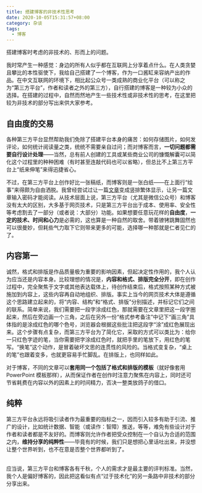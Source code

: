 ```yaml
---
title: 搭建博客的非技术性思考
date: 2020-10-05T15:31:57+08:00
category: 杂谈
tags:
  - 博客
---
```


搭建博客时考虑的非技术的、形而上的问题。

<!-- more -->

我时常产生一种感觉：身边的所有人似乎都在互联网上分享着点什么。在人类贪婪且攀比的本性驱使下，我给自己搭建了一个博客，作为一口酱缸来容纳产出的作品。在中文互联网的环境下，相比起公众号一类成熟的商业化平台（可以称之为“第三方平台”，作者和读者之外的第三方），自行搭建的博客是一种较为小众的选择。在搭建的过程中，自然而然地产生一些技术性或非技术性的思考，在这里把较为非技术的部分写出来供大家参考。

## 自由度的交易

各种第三方平台显然帮助我们免除了搭建平台本身的痛苦：如何存储图片，如何发评论，如何统计阅读量之类，统统不需要亲自过问；而对博客而言，**一切问题都需要自行设计处理**——当然，总有前人创建的工具或某些商业公司的慷慨解囊可以简化这个过程里的种种困难（有时甚至连敲代码也可以省略），但总比不上第三方平台上“纸来伸笔”来得迅捷省心。

不过，在第三方平台上创作好比一张稿纸，而博客则是一张白纸——在上面行“绘事”来得颇为自由洒脱。我曾经尝试过让一篇[文章](../vertical)变成竖排繁体显示，让另一篇文章输入密码才能阅读。从技术层面上说，第三方平台（尤其是微信公众号）和博客没有太大的区别，大多基于网页技术，只是第三方平台出于成本、使用率、安全性等考虑割去了一部分（或者说：大部分）功能。如果想要任意玩花样的**自由度**，**一定的技术、时间和心力**是必需的，这也算是一种自然的取舍。带着镣铐跳舞固然也可以很曼妙，但耗些气力取下它则带来更多的可能，选择哪一种那就是仁者见仁的了。

## 内容第一

诚然，格式和排版是作品质量极为重要的影响因素，但起决定性作用的，我个人认为应当还是内容本身。比较理想的情况是，**内容和格式、排版完全分开**，即在创作过程中，完全聚焦于文字或其他表达载体上，待创作结束后，格式按照某种方式被施加到内容上，这些内容再自动地组织、排版。事实上当今的网页技术大体是遵循这个思路建立起来的，将“内容、结构”和“格式、排版”分别描述，并标记它们之间的联系。简单来说，我们需要把一段字涂成红色，那就需要在文章里把这一段字圈起来，然后在旁边画一个三角，之后在另外一份“格式参考备注”中记下“画三角”具体指的是涂成红色的哪个色号，浏览器会根据这些批注把这段字“涂”成红色展现出来。这个步骤有点复杂，而第三方平台为了简化它，采取的方式可以类比为：给你一只红色字迹的笔，当你需要把字涂成红色时，就把手里的笔放下，用红色的笔写。“换笔”这个动作，是冒着破坏文思的连贯性的风险的。当格式变复杂，“桌上的笔”也跟着变多，也就更容易手忙脚乱。在排版上，也同样如此。

对于博客，不同的文章可以**套用同一个包括了格式和排版的模板**（就好像套用 PowerPoint 模板那样），从而保证作者在创作时注意力聚焦在内容上，同时还可节省耗费在内容以外的因素上的时间精力，否决一整类放鸽子的借口。

## 纯粹

第三方平台永远将吸引读者作为最重要的指标之一，因而引入较多有助于引流、推广的设计，比如统计数据、智能（或读作：智障）推送，等等，难免有些设计对于作者和读者都是不友好的。而博客则允许作者把受众控制在一个自认为合适的范围之内，**维持分享的纯粹性**——毕竟有的时候，我们只是想把心里话吐出来，并没想让整个世界听到，也不在意是否整个世界都听到了。

<br/>
应当说，第三方平台和博客各有千秋，个人的需求才是最主要的评判标准。当然，我个人是偏好博客的，因此把这看似有点“过于技术化”的另一条路中非技术的部分分享出来。

